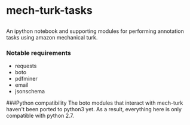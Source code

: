 # mech-turk-tasks

## 
An ipython notebook and supporting modules for performing annotation tasks using amazon mechanical turk.

### Notable requirements

- requests
- boto
- pdfminer
- email
- jsonschema


###Python compatibility
The boto modules that interact with mech-turk haven't been ported to python3 yet. As a result, everything here is only 
compatible with python 2.7.
